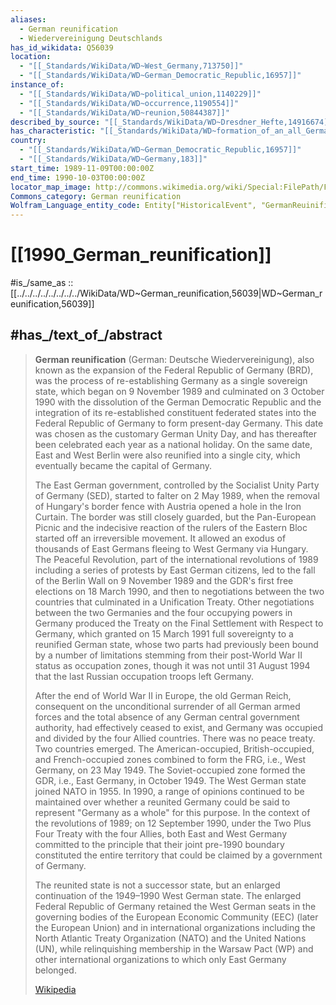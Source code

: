 ```yaml
---
aliases:
  - German reunification
  - Wiedervereinigung Deutschlands
has_id_wikidata: Q56039
location:
  - "[[_Standards/WikiData/WD~West_Germany,713750]]"
  - "[[_Standards/WikiData/WD~German_Democratic_Republic,16957]]"
instance_of:
  - "[[_Standards/WikiData/WD~political_union,1140229]]"
  - "[[_Standards/WikiData/WD~occurrence,1190554]]"
  - "[[_Standards/WikiData/WD~reunion,50844387]]"
described_by_source: "[[_Standards/WikiData/WD~Dresdner_Hefte,14916674]]"
has_characteristic: "[[_Standards/WikiData/WD~formation_of_an_all_German_organisation,133887979]]"
country:
  - "[[_Standards/WikiData/WD~German_Democratic_Republic,16957]]"
  - "[[_Standards/WikiData/WD~Germany,183]]"
start_time: 1989-11-09T00:00:00Z
end_time: 1990-10-03T00:00:00Z
locator_map_image: http://commons.wikimedia.org/wiki/Special:FilePath/Flag%20map%20of%20Germany%20%28separation%29.svg
Commons_category: German reunification
Wolfram_Language_entity_code: Entity["HistoricalEvent", "GermanReuinification"]
---
```



# [[1990_German_reunification]]

#is_/same_as :: [[../../../../../../../../WikiData/WD~German_reunification,56039|WD~German_reunification,56039]]


## #has_/text_of_/abstract 

> **German reunification** (German: Deutsche Wiedervereinigung), also known as the expansion of the Federal Republic of Germany (BRD), was the process of re-establishing Germany as a single sovereign state, which began on 9 November 1989 and culminated on 3 October 1990 with the dissolution of the German Democratic Republic and the integration of its re-established constituent federated states into the Federal Republic of Germany to form present-day Germany. This date was chosen as the customary German Unity Day, and has thereafter been celebrated each year as a national holiday. On the same date, East and West Berlin were also reunified into a single city, which eventually became the capital of Germany.
>
> The East German government, controlled by the Socialist Unity Party of Germany (SED), started to falter on 2 May 1989, when the removal of Hungary's border fence with Austria opened a hole in the Iron Curtain. The border was still closely guarded, but the Pan-European Picnic and the indecisive reaction of the rulers of the Eastern Bloc started off an irreversible movement. It allowed an exodus of thousands of East Germans fleeing to West Germany via Hungary. The Peaceful Revolution, part of the international revolutions of 1989 including a series of protests by East German citizens, led to the fall of the Berlin Wall on 9 November 1989 and the GDR's first free elections on 18 March 1990, and then to negotiations between the two countries that culminated in a Unification Treaty. Other negotiations between the two Germanies and the four occupying powers in Germany produced the Treaty on the Final Settlement with Respect to Germany, which granted on 15 March 1991 full sovereignty to a reunified German state, whose two parts had previously been bound by a number of limitations stemming from their post-World War II status as occupation zones, though it was not until 31 August 1994 that the last Russian occupation troops left Germany.
>
> After the end of World War II in Europe, the old German Reich, consequent on the unconditional surrender of all German armed forces and the total absence of any German central government authority, had effectively ceased to exist, and Germany was occupied and divided by the four Allied countries. There was no peace treaty. Two countries emerged. The American-occupied, British-occupied, and French-occupied zones combined to form the FRG, i.e., West Germany, on 23 May 1949. The Soviet-occupied zone formed the GDR, i.e., East Germany, in October 1949. The West German state joined NATO in 1955. In 1990, a range of opinions continued to be maintained over whether a reunited Germany could be said to represent "Germany as a whole" for this purpose. In the context of the revolutions of 1989; on 12 September 1990, under the Two Plus Four Treaty with the four Allies, both East and West Germany committed to the principle that their joint pre-1990 boundary constituted the entire territory that could be claimed by a government of Germany.
>
> The reunited state is not a successor state, but an enlarged continuation of the 1949–1990 West German state. The enlarged Federal Republic of Germany retained the West German seats in the governing bodies of the European Economic Community (EEC) (later the European Union) and in international organizations including the North Atlantic Treaty Organization (NATO) and the United Nations (UN), while relinquishing membership in the Warsaw Pact (WP) and other international organizations to which only East Germany belonged.
>
> [Wikipedia](https://en.wikipedia.org/wiki/German%20reunification)